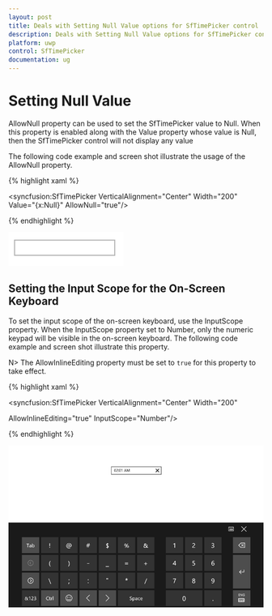 ```yaml
---
layout: post
title: Deals with Setting Null Value options for SfTimePicker control 
description: Deals with Setting Null Value options for SfTimePicker control 
platform: uwp
control: SfTimePicker
documentation: ug
---
```


# Setting Null Value


AllowNull property can be used to set the SfTimePicker value to Null. When this property is enabled along with the Value property whose value is Null, then the SfTimePicker control will not display any value 

The following code example and screen shot illustrate the usage of the AllowNull property.


{% highlight xaml %}


<Grid Background="{StaticResource ApplicationPageBackgroundThemeBrush}">

<syncfusion:SfTimePicker VerticalAlignment="Center" Width="200" Value="{x:Null}" AllowNull="true"/>

</Grid>

{% endhighlight %}

![](Features_images/Features_img16.png)

## Setting the Input Scope for the On-Screen Keyboard

To set the input scope of the on-screen keyboard, use the InputScope property. When the InputScope property set to Number, only the numeric keypad will be visible in the on-screen keyboard. The following code example and screen shot illustrate this property.


N>  The AllowInlineEditing property must be set to `true` for this property to take effect.

{% highlight xaml %}


<Grid Background="{StaticResource ApplicationPageBackgroundThemeBrush}">

<syncfusion:SfTimePicker VerticalAlignment="Center" Width="200"

AllowInlineEditing="true" InputScope="Number"/>

</Grid>
{% endhighlight %}


![](Features_images/Features_img18.png)